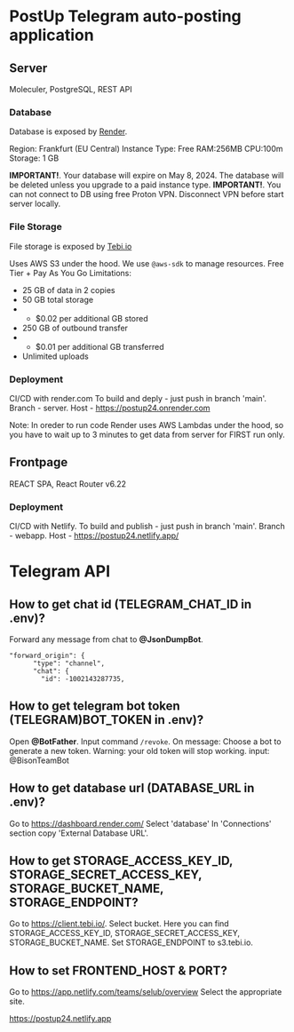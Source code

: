 # PostUp Telegram auto-posting application

## Server

Moleculer, PostgreSQL,
REST API

### Database

Database is exposed by [Render](https://render.com/).

Region: Frankfurt (EU Central)
Instance Type: Free RAM:256MB CPU:100m Storage: 1 GB

**IMPORTANT!**. Your database will expire on May 8, 2024. The database will be deleted unless you upgrade to a paid instance type.
**IMPORTANT!**. You can not connect to DB using free Proton VPN. Disconnect VPN before start server locally.

### File Storage

File storage is exposed by [Tebi.io](https://tebi.io/)

Uses AWS S3 under the hood. We use <code>@aws-sdk</code> to manage resources.
Free Tier + Pay As You Go Limitations:

- 25 GB of data in 2 copies
- 50 GB total storage
- - $0.02 per additional GB stored
- 250 GB of outbound transfer
- - $0.01 per additional GB transferred
- Unlimited uploads

### Deployment

CI/CD with render.com
To build and deply - just push in branch 'main'.
Branch - server.
Host - https://postup24.onrender.com

Note: In oreder to run code Render uses AWS Lambdas under the hood, so you have to wait up to 3 minutes to get data from server for FIRST run only.

## Frontpage

REACT SPA, React Router v6.22

### Deployment

CI/CD with Netlify.
To build and publish - just push in branch 'main'.
Branch - webapp.
Host - https://postup24.netlify.app/

# Telegram API

## How to get chat id (TELEGRAM_CHAT_ID in .env)?

Forward any message from chat to **@JsonDumpBot**.

```
"forward_origin": {
      "type": "channel",
      "chat": {
        "id": -1002143287735,
```

## How to get telegram bot token (TELEGRAM)BOT_TOKEN in .env)?

Open **@BotFather**.
Input command <code>/revoke</code>.
On message: Choose a bot to generate a new token. Warning: your old token will stop working.
input: @BisonTeamBot

## How to get database url (DATABASE_URL in .env)?

Go to https://dashboard.render.com/
Select 'database'
In 'Connections' section copy 'External Database URL'.

## How to get STORAGE_ACCESS_KEY_ID, STORAGE_SECRET_ACCESS_KEY, STORAGE_BUCKET_NAME, STORAGE_ENDPOINT?

Go to https://client.tebi.io/.
Select bucket.
Here you can find STORAGE_ACCESS_KEY_ID, STORAGE_SECRET_ACCESS_KEY, STORAGE_BUCKET_NAME.
Set STORAGE_ENDPOINT to s3.tebi.io.

## How to set FRONTEND_HOST & PORT?

Go to https://app.netlify.com/teams/selub/overview
Select the appropriate site.

https://postup24.netlify.app
